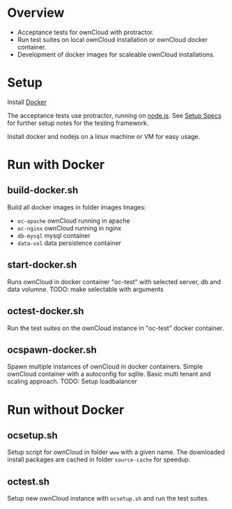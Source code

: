 Overview
========

* Acceptance tests for ownCloud with protractor.
* Run test suites on local ownCloud installation or ownCloud docker container.
* Development of docker images for scaleable ownCloud installations.

Setup
=====

Install [Docker](https://www.docker.com/) 

The acceptance tests use protractor, running on [node.js](http://nodejs.org/).
See [Setup Specs](specs/readme.md) for further setup notes for the testing framework.

Install docker and nodejs on a linux machine or VM for easy usage.


Run with Docker
===============

build-docker.sh
---------------

Build all docker images in folder images
Images: 

* ```oc-apache``` ownCloud running in apache
* ```oc-nginx``` ownCloud running in nginx
* ```db-mysql``` mysql container
* ```data-vol``` data persistence container

start-docker.sh
---------------

Runs ownCloud in docker container "oc-test" with selected server, db and data volumne.
TODO: make selectable with arguments

octest-docker.sh
----------------

Run the test suites on the ownCloud instance in "oc-test" docker container.

ocspawn-docker.sh
-----------------

Spawn multiple instances of ownCloud in docker containers.
Simple ownCloud container with a autoconfig for sqlite.
Basic multi tenant and scaling approach.
TODO: Setup loadbalancer

Run without Docker
==================

ocsetup.sh
----------

Setup script for ownCloud in folder ```www``` with a given name.
The downloaded install packages are cached in folder ```source-cache``` for speedup.

octest.sh
---------

Setup new ownCloud instance with ```ocsetup.sh``` and run the test suites.

